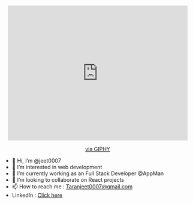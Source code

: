 <div id="header" align="center">
 <iframe src="https://giphy.com/embed/qgQUggAC3Pfv687qPC" width="480" height="360" frameBorder="0" class="giphy-embed" allowFullScreen></iframe><p><a href="https://giphy.com/gifs/dommespace-domme-space-programador-qgQUggAC3Pfv687qPC">via GIPHY</a></p>
</div>



- 👋 Hi, I’m @jeet0007
- 👀 I’m interested in web development
- 🌱 I’m currently working as an Full Stack Developer @AppMan
- 💞️ I’m looking to collaborate on React projects
- 📫 How to reach me : Taranjeet0007@gmail.com
- LinkedIn : [Click here](https://www.linkedin.com/in/taranjit-singh-baa036184/)
<!---
jeet0007/jeet0007 is a ✨ special ✨ repository because its `README.md` (this file) appears on your GitHub profile.
You can click the Preview link to take a look at your changes.
--->
